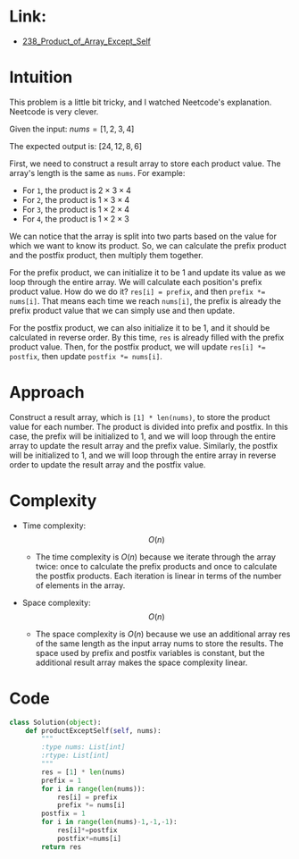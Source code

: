 # Link:
- [238_Product_of_Array_Except_Self](https://leetcode.com/problems/product-of-array-except-self/description/)

# Intuition

This problem is a little bit tricky, and I watched Neetcode's explanation. Neetcode is very clever.

Given the input: $nums = [1,2,3,4]$

The expected output is: $[24,12,8,6]$

First, we need to construct a result array to store each product value. The array's length is the same as `nums`. For example:
- For `1`, the product is $2 \times 3 \times 4$
- For `2`, the product is $1 \times 3 \times 4$
- For `3`, the product is $1 \times 2 \times 4$
- For `4`, the product is $1 \times 2 \times 3$

We can notice that the array is split into two parts based on the value for which we want to know its product. So, we can calculate the prefix product and the postfix product, then multiply them together.

For the prefix product, we can initialize it to be 1 and update its value as we loop through the entire array. We will calculate each position's prefix product value. How do we do it? `res[i] = prefix`, and then `prefix *= nums[i]`. That means each time we reach `nums[i]`, the prefix is already the prefix product value that we can simply use and then update.

For the postfix product, we can also initialize it to be 1, and it should be calculated in reverse order. By this time, `res` is already filled with the prefix product value. Then, for the postfix product, we will update `res[i] *= postfix`, then update `postfix *= nums[i]`.

# Approach

Construct a result array, which is `[1] * len(nums)`, to store the product value for each number. The product is divided into prefix and postfix. In this case, the prefix will be initialized to 1, and we will loop through the entire array to update the result array and the prefix value. Similarly, the postfix will be initialized to 1, and we will loop through the entire array in reverse order to update the result array and the postfix value.


# Complexity
- Time complexity:
$$O(n)$$

    - The time complexity is $O(n)$ because we iterate through the array twice: once to calculate the prefix products and once to calculate the postfix products. Each iteration is linear in terms of the number of elements in the array.

- Space complexity:
$$O(n)$$

    - The space complexity is $O(n)$ because we use an additional array res of the same length as the input array nums to store the results. The space used by prefix and postfix variables is constant, but the additional result array makes the space complexity linear.

# Code
```python
class Solution(object):
    def productExceptSelf(self, nums):
        """
        :type nums: List[int]
        :rtype: List[int]
        """
        res = [1] * len(nums)
        prefix = 1
        for i in range(len(nums)):
            res[i] = prefix
            prefix *= nums[i]
        postfix = 1
        for i in range(len(nums)-1,-1,-1):
            res[i]*=postfix  
            postfix*=nums[i]
        return res
```
